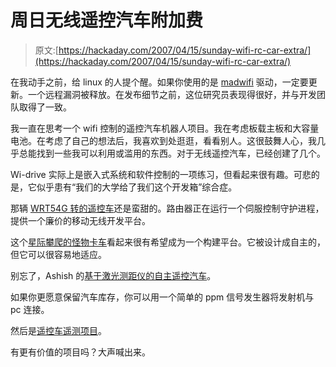 # 周日无线遥控汽车附加费

> 原文:[https://hackaday.com/2007/04/15/sunday-wifi-rc-car-extra/](https://hackaday.com/2007/04/15/sunday-wifi-rc-car-extra/)

在我动手之前，给 linux 的人提个醒。如果你使用的是 [madwifi](http://www.madwifi.net/) 驱动，一定要更新。一个远程漏洞被释放。在发布细节之前，这位研究员表现得很好，并与开发团队取得了一致。

我一直在思考一个 wifi 控制的遥控汽车机器人项目。我在考虑板载主板和大容量电池。在考虑了自己的想法后，我喜欢到处逛逛，看看别人。这很鼓舞人心，我几乎总能找到一些我可以利用或滥用的东西。对于无线遥控汽车，已经创建了几个。

Wi-drive 实际上是嵌入式系统和软件控制的一项练习，但看起来很有趣。可悲的是，它似乎患有“我们的大学给了我们这个开发箱”综合症。

那辆 [WRT54G 转的遥控车](http://yasha.okshtein.net/wrt54g/)还是蛮甜的。路由器正在运行一个伺服控制守护进程，提供一个廉价的移动无线开发平台。

这个[星际攀爬的怪物卡车](http://www.geology.smu.edu/~dpa-www/robo/jbot/jbot.html)看起来很有希望成为一个构建平台。它被设计成自主的，但它可以很容易地适应。

别忘了，Ashish 的[基于激光测距仪的自主遥控汽车](http://ashishrd.blogspot.com/2007/03/autonomous-rc-car-ii-with-wireless.html)。

如果你更愿意保留汽车库存，你可以用一个简单的 ppm 信号发生器将发射机与 pc 连接。

然后是[遥控车遥测项目](http://www.hackaday.com/2006/02/16/rc-car-telemetry/)。

有更有价值的项目吗？大声喊出来。